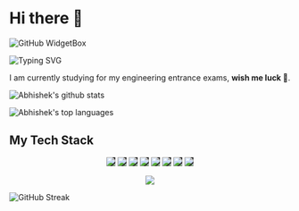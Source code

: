 # Hi there 👋
![GitHub WidgetBox](https://github-widgetbox.vercel.app/api/profile?username=Abhishek10351&data=followers,repositories,stars,commits)

![Typing SVG](https://readme-typing-svg.herokuapp.com/?multiline=true&width=600&height=60&lines=I+am+Abhishek,+a+self+learning+programmer.;I+like+tech,and+any+kind+of+programming+related+stuff++++++++++++++++++.)


I am currently studying for my engineering entrance exams, **wish me luck 🤞**.

![Abhishek's github stats](https://github-readme-stats.vercel.app/api?username=Abhishek10351&theme=blue-green&count_private=true)

![Abhishek's top languages](https://github-readme-stats.vercel.app/api/top-langs/?username=Abhishek10351&theme=blue-green)

## My Tech Stack

<p align="center" >
<img style="background-color:#333" src="https://img.icons8.com/color/48/microsoft.png">
<img style="background-color:#333" src="https://img.icons8.com/color/google-logo.png">
<img style="background-color:#333" src="https://img.icons8.com/color/windows-11.png">
<img style="background-color:#333" style="background-color:#333" src="https://img.icons8.com/external-tal-revivo-color-tal-revivo/48/external-intel-corporation-an-american-multinational-corporation-and-technology-company-logo-color-tal-revivo.png"/>
<img style="background-color:#333" src="https://img.icons8.com/color/hp.png">
<img style="background-color:#333" src="https://img.icons8.com/color/chrome.png">
<img style="background-color:#333" src="https://img.icons8.com/color/figma.png">
<img style="background-color:#333" src="https://skillicons.dev/icons?i=svg">
</p>

<p align="center">
<img src="https://skillicons.dev/icons?i=py,md,cpp,git,github,vscode,docker,powershell,mysql,sqlite,mongodb,postgresql,stackoverflow,heroku,regex&perline=8&theme=dark">
</p>

![GitHub Streak](http://github-readme-streak-stats.herokuapp.com?user=Abhishek10351&theme=vue-dark&hide_border=false&date_format=j%20M%5B%20Y%5D&fire=DD2727)
